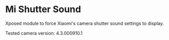 # Mi Shutter Sound

Xposed module to force Xiaomi's camera shutter sound settings to display.

Tested camera version: 4.3.000910.1
